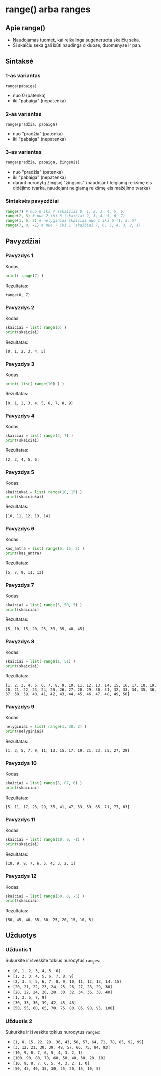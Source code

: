 # range() arba ranges

## Apie range()

- Naudojamas tuomet, kai reikalinga sugeneruota skaičių seka.
- Ši skaičiu seka gali būti naudinga cikluose, duomenyse ir pan.

## Sintaksė

### 1-as variantas

```
range(pabaiga)
```

- nuo 0 (patenka)
- iki "pabaiga" (nepatenka)

### 2-as variantas

```
range(pradžia, pabaiga)
```

- nuo "pradžia" (patenka)
- iki "pabaiga" (nepatenka)

### 3-as variantas

```
range(pradžia, pabaiga, žingsnis)
```

- nuo "pradžia" (patenka)
- iki "pabaiga" (nepatenka)
- darant nurodytą žingsnį "žingsnis" (naudojant teigiamą reikšmę eis didėjimo tvarka, naudojant neigiamą reikšmę eis mažėjimo tvarka)

### Sintaksės pavyzdžiai

```python
range(7) # nuo 0 iki 7 (skaičiai 0, 1, 2, 3, 4, 5, 6)
range(2, 8) # nuo 2 iki 8 (skaičiai 2, 3, 4, 5, 6, 7)
range(1, 6, 2) # nelyginiai skaičiai nuo 1 iki 6 (1, 3, 5)
range(7, 0, -1) # nuo 7 iki 1 (skaičiai 7, 6, 5, 4, 3, 2, 1)
```

## Pavyzdžiai

### Pavyzdys 1

Kodas:

```python
print( range(7) )
```

Rezultatas:

```
range(0, 7)
```

### Pavyzdys 2

Kodas:

```python
skaiciai = list( range(6) )
print(skaiciai)
```

Rezultatas:

```
[0, 1, 2, 3, 4, 5]
```

### Pavyzdys 3

Kodas:

```python
print( list( range(10) ) )
```

Rezultatas:

```
[0, 1, 2, 3, 4, 5, 6, 7, 8, 9]
```

### Pavyzdys 4

Kodas:

```python
skaiciai = list( range(2, 7) )
print(skaiciai)
```

Rezultatas:

```
[2, 3, 4, 5, 6]
```

### Pavyzdys 5

Kodas:

```python
skaiciukai = list( range(10, 15) )
print(skaiciukai)
```

Rezultatas:

```
[10, 11, 12, 13, 14]
```

### Pavyzdys 6

Kodas:

```python
kas_antra = list( range(5, 15, 2) )
print(kas_antra)
```

Rezultatas:

```
[5, 7, 9, 11, 13]
```

### Pavyzdys 7

Kodas:

```python
skaiciai = list( range(5, 50, 5) )
print(skaiciai)
```

Rezultatas:

```
[5, 10, 15, 20, 25, 30, 35, 40, 45]
```

### Pavyzdys 8

Kodas:

```python
skaiciai = list( range(1, 51) )
print(skaiciai)
```

Rezultatas:

```
[1, 2, 3, 4, 5, 6, 7, 8, 9, 10, 11, 12, 13, 14, 15, 16, 17, 18, 19, 20, 21, 22, 23, 24, 25, 26, 27, 28, 29, 30, 31, 32, 33, 34, 35, 36, 37, 38, 39, 40, 41, 42, 43, 44, 45, 46, 47, 48, 49, 50]
```

### Pavyzdys 9

Kodas:

```python
nelyginiai = list( range(1, 30, 2) )
print(nelyginiai)
```

Rezultatas:

```
[1, 3, 5, 7, 9, 11, 13, 15, 17, 19, 21, 23, 25, 27, 29]
```

### Pavyzdys 10

Kodas:

```python
skaiciai = list( range(5, 87, 6) )
print(skaiciai)
```

Rezultatas:

```
[5, 11, 17, 23, 29, 35, 41, 47, 53, 59, 65, 71, 77, 83]
```

### Pavyzdys 11

Kodas:

```python
skaiciai = list( range(10, 0, -1) )
print(skaiciai)
```

Rezultatas:

```
[10, 9, 8, 7, 6, 5, 4, 3, 2, 1]
```

### Pavyzdys 12

Kodas:

```python
skaiciai = list( range(50, 0, -5) )
print(skaiciai)
```

Rezultatas:

```
[50, 45, 40, 35, 30, 25, 20, 15, 10, 5]
```

## Užduotys

### Užduotis 1

Sukurkite ir išveskite tokius nurodytus `ranges`:

- `[0, 1, 2, 3, 4, 5, 6]`
- `[1, 2, 3, 4, 5, 6, 7, 8, 9]`
- `[2, 3, 4, 5, 6, 7, 8, 9, 10, 11, 12, 13, 14, 15]`
- `[20, 21, 22, 23, 24, 25, 26, 27, 28, 29, 30]`
- `[20, 22, 24, 26, 28, 30, 32, 34, 36, 38, 40]`
- `[1, 3, 5, 7, 9]`
- `[30, 33, 36, 39, 42, 45, 48]`
- `[50, 55, 60, 65, 70, 75, 80, 85, 90, 95, 100]`

### Užduotis 2

Sukurkite ir išveskite tokius nurodytus `ranges`:

- `[1, 8, 15, 22, 29, 36, 43, 50, 57, 64, 71, 78, 85, 92, 99]`
- `[3, 12, 21, 30, 39, 48, 57, 66, 75, 84, 93]`
- `[10, 9, 8, 7, 6, 5, 4, 3, 2, 1]`
- `[100, 90, 80, 70, 60, 50, 40, 30, 20, 10]`
- `[10, 9, 8, 7, 6, 5, 4, 3, 2, 1, 0]`
- `[50, 45, 40, 35, 30, 25, 20, 15, 10, 5]`
